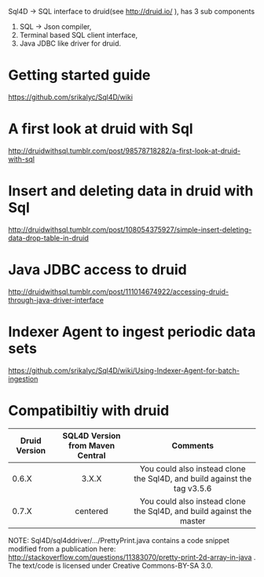 Sql4D -> SQL interface to druid(see http://druid.io/ ), has 3 sub components

1) SQL -> Json compiler,
2) Terminal based SQL client interface,
3) Java JDBC like driver for druid.


Getting started guide
=====================
https://github.com/srikalyc/Sql4D/wiki

A first look at druid with Sql
===============================
http://druidwithsql.tumblr.com/post/98578718282/a-first-look-at-druid-with-sql

Insert and deleting data in druid with Sql
===========================================
http://druidwithsql.tumblr.com/post/108054375927/simple-insert-deleting-data-drop-table-in-druid

Java JDBC access to druid
=========================
http://druidwithsql.tumblr.com/post/111014674922/accessing-druid-through-java-driver-interface

Indexer Agent to ingest periodic data sets
==========================================
https://github.com/srikalyc/Sql4D/wiki/Using-Indexer-Agent-for-batch-ingestion


Compatibiltiy with druid
=========================
| Druid Version        | SQL4D Version from Maven Central      | Comments      |
| ------------- |:-------------:| :-------------:| 
| 0.6.X         | 3.X.X         | You could also instead clone the Sql4D, and build against the tag v3.5.6 |
| 0.7.X         | centered      | You could also instead clone the Sql4D, and build against the master |

  

NOTE: Sql4D/sql4ddriver/.../PrettyPrint.java contains a code snippet modified from a publication here: http://stackoverflow.com/questions/11383070/pretty-print-2d-array-in-java . The
 text/code is licensed under Creative Commons-BY-SA 3.0.

